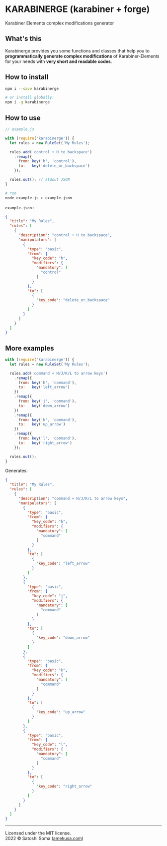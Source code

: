 # KARABINERGE (karabiner + forge)
Karabiner Elements complex modifications generator


## What's this
Karabinerge provides you some functions and classes that help you to **programmatically generate complex modifications** of Karabiner-Elements for your needs with **very short and readable codes**.


## How to install
```sh
npm i --save karabinerge

# or install globally:
npm i -g karabinerge
```

## How to use
```js
// example.js

with (require('karabinerge')) {
  let rules = new RuleSet('My Rules');

  rules.add('control + H to backspace')
    .remap({
      from: key('h', 'control'),
      to:   key('delete_or_backspace')
    });

  rules.out(); // stdout JSON
}
```

```sh
# run
node example.js > example.json
```

`example.json` :
```json
{
  "title": "My Rules",
  "rules": [
    {
      "description": "control + H to backspace",
      "manipulators": [
        {
          "type": "basic",
          "from": {
            "key_code": "h",
            "modifiers": {
              "mandatory": [
                "control"
              ]
            }
          },
          "to": [
            {
              "key_code": "delete_or_backspace"
            }
          ]
        }
      ]
    }
  ]
}
```

## More examples

```js
with (require('karabinerge')) {
  let rules = new RuleSet('My Rules');

  rules.add('command + H/J/K/L to arrow keys')
    .remap({
      from: key('h', 'command'),
      to:   key('left_arrow')
    })
    .remap({
      from: key('j', 'command'),
      to:   key('down_arrow')
    })
    .remap({
      from: key('k', 'command'),
      to:   key('up_arrow')
    })
    .remap({
      from: key('l', 'command'),
      to:   key('right_arrow')
    });

  rules.out();
}
```
Generates:

```json
{
  "title": "My Rules",
  "rules": [
    {
      "description": "command + H/J/K/L to arrow keys",
      "manipulators": [
        {
          "type": "basic",
          "from": {
            "key_code": "h",
            "modifiers": {
              "mandatory": [
                "command"
              ]
            }
          },
          "to": [
            {
              "key_code": "left_arrow"
            }
          ]
        },
        {
          "type": "basic",
          "from": {
            "key_code": "j",
            "modifiers": {
              "mandatory": [
                "command"
              ]
            }
          },
          "to": [
            {
              "key_code": "down_arrow"
            }
          ]
        },
        {
          "type": "basic",
          "from": {
            "key_code": "k",
            "modifiers": {
              "mandatory": [
                "command"
              ]
            }
          },
          "to": [
            {
              "key_code": "up_arrow"
            }
          ]
        },
        {
          "type": "basic",
          "from": {
            "key_code": "l",
            "modifiers": {
              "mandatory": [
                "command"
              ]
            }
          },
          "to": [
            {
              "key_code": "right_arrow"
            }
          ]
        }
      ]
    }
  ]
}
```

---
Licensed under the MIT license.  
2022 &copy; Satoshi Soma ([amekusa.com](https://amekusa.com))
